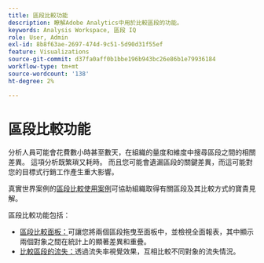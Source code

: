 ```yaml
---
title: 區段比較功能
description: 瞭解Adobe Analytics中用於比較區段的功能。
keywords: Analysis Workspace, 區段 IQ
role: User, Admin
exl-id: 8b8f63ae-2697-474d-9c51-5d90d31f55ef
feature: Visualizations
source-git-commit: d37fa0aff0b1bbe196b943bc26e86b1e79936184
workflow-type: tm+mt
source-wordcount: '138'
ht-degree: 2%

---
```


# 區段比較功能

分析人員可能會花費數小時甚至數天，在組織的量度和維度中搜尋區段之間的相關差異。 這項分析既繁瑣又耗時。 而且您可能會遺漏區段的關鍵差異，而這可能對您的目標式行銷工作產生重大影響。

真實世界案例的[區段比較使用案例](c-panels/c-segment-comparison/segment-compare-use-cases.md)可協助組織取得有關區段及其比較方式的寶貴見解。

區段比較功能包括：

* [區段比較面板：](c-panels/c-segment-comparison/segment-comparison.md)可讓您將兩個區段拖曳至面板中，並檢視全面報表，其中顯示兩個對象之間在統計上的顯著差異和重疊。
* [比較區段的流失：](visualizations/fallout/compare-segments-fallout.md)透過流失率視覺效果，互相比較不同對象的流失情況。
